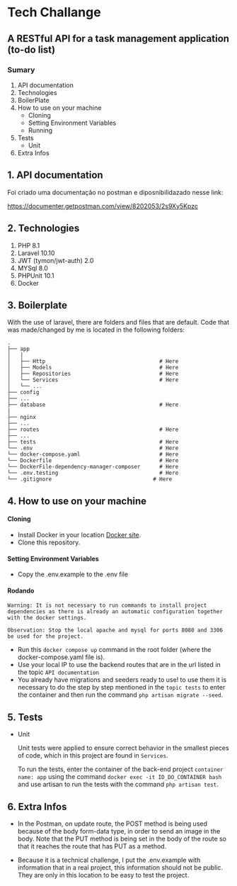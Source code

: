 # Tech Challange

## A RESTful API for a task management application (to-do list)

### Sumary

1. API documentation
2. Technologies
3. BoilerPlate
4. How to use on your machine
    - Cloning
    - Setting Environment Variables
    - Running
5. Tests
    - Unit
6. Extra Infos

## **1. API documentation**
Foi criado uma documentação no postman e diposnibilidazado nesse link:

https://documenter.getpostman.com/view/8202053/2s9Xy5Kpzc

## **2. Technologies**
1. PHP 8.1
2. Laravel 10.10
3. JWT (tymon/jwt-auth) 2.0
4. MYSql 8.0
6. PHPUnit 10.1
7. Docker

## **3. Boilerplate**

With the use of laravel, there are folders and files that are default.
Code that was made/changed by me is located in the following folders:

```
.
├── app                    
│   |
│   ├── Http                                    # Here
│   ├── Models                                  # Here
│   ├── Repositories                            # Here
│   └── Services                                # Here
│   └── ... 
├── config
├── ...
├── database                                    # Here
|
├── nginx               
├── ...
├── routes                                      # Here
├── ...
├── tests                                       # Here
└── .env                                        # Here
└── docker-compose.yaml                         # Here
└── Dockerfile                                  # Here
└── DockerFile-dependency-manager-composer      # Here
└── .env.testing                                # Here
└── .gitignore                                # Here
```

## **4. How to use on your machine**

#### Cloning
- Install Docker in your location [Docker site](https://docs.docker.com/desktop/).
- Clone this repository.

#### Setting Environment Variables
-  Copy the .env.example to the .env file
#### Rodando

```
Warning: It is not necessary to run commands to install project dependencies as there is already an automatic configuration together with the docker settings.
```

```
Observation: Stop the local apache and mysql for ports 8080 and 3306 be used for the project.
```

- Run this `docker compose up` command in the root folder (where the docker-compose.yaml file is).
- Use your local IP to use the backend routes that are in the url listed in the topic `API documentation`
- You already have migrations and seeders ready to use! to use them it is necessary to do the step by step mentioned in the `topic tests` to enter the container and then run the command `php artisan migrate --seed`.

## **5. Tests**
- Unit

    Unit tests were applied to ensure correct behavior in the smallest pieces of code, which in this project are found in `Services`.

    To run the tests, enter the container of the back-end project `container name: app` using the command `docker exec -it ID_DO_CONTAINER bash` and use artisan to run the tests with the command `php artisan test`.


## **6. Extra Infos**

- In the Postman, on update route, the POST method is being used because of the body form-data type, in order to send an image in the body. Note that the PUT method is being set in the body of the route so that it reaches the route that has PUT as a method.

- Because it is a technical challenge, I put the .env.example with information that in a real project, this information should not be public. They are only in this location to be easy to test the project.
